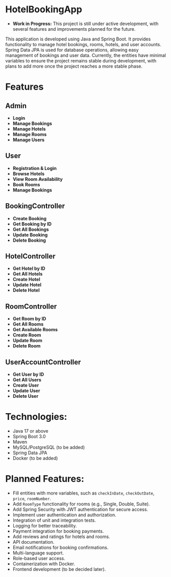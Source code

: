# HotelBookingApp

- **Work in Progress:** This project is still under active development, with several features and improvements planned for the future.

This application is developed using Java and Spring Boot. It provides functionality to manage hotel bookings, rooms, hotels, and user accounts. Spring Data JPA is used for database operations, allowing easy management of bookings and user data. Currently, the entities have minimal variables to ensure the project remains stable during development, with plans to add more once the project reaches a more stable phase.

# Features

## Admin
- **Login**
- **Manage Bookings**
- **Manage Hotels**
- **Manage Rooms**
- **Manage Users**

## User
- **Registration & Login**
- **Browse Hotels**
- **View Room Availability**
- **Book Rooms**
- **Manage Bookings**

## BookingController
- **Create Booking**
- **Get Booking by ID**
- **Get All Bookings**
- **Update Booking**
- **Delete Booking**

## HotelController
- **Get Hotel by ID**
- **Get All Hotels**
- **Create Hotel**
- **Update Hotel**
- **Delete Hotel**

## RoomController
- **Get Room by ID**
- **Get All Rooms**
- **Get Available Rooms**
- **Create Room**
- **Update Room**
- **Delete Room**

## UserAccountController
- **Get User by ID**
- **Get All Users**
- **Create User**
- **Update User**
- **Delete User**

# Technologies:
- Java 17 or above
- Spring Boot 3.0
- Maven
- MySQL/PostgreSQL (to be added)
- Spring Data JPA
- Docker (to be added)

# Planned Features:
- Fill entities with more variables, such as `checkInDate`, `checkOutDate`, `price`, `roomNumber`.
- Add `RoomType` functionality for rooms (e.g., Single, Double, Suite).
- Add Spring Security with JWT authentication for secure access.
- Implement user authentication and authorization.
- Integration of unit and integration tests.
- Logging for better traceability.
- Payment integration for booking payments.
- Add reviews and ratings for hotels and rooms.
- API documentation.
- Email notifications for booking confirmations.
- Multi-language support.
- Role-based user access.
- Containerization with Docker.
- Frontend development (to be decided later).
